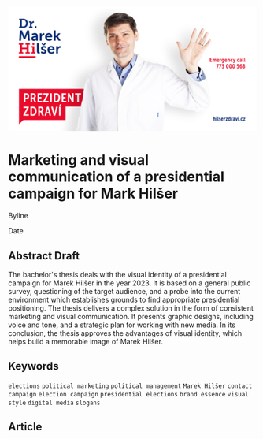 <!-- Add an *optional* hero image to provide visual context. -->

![Billboard of Presidential candidate Marek Hilšer saluting citizens, including basic graphic elements. Logotype, slogan, website and emergency call.](./img/marek-hilser-billboard-campaign.jpg)

# Marketing and visual communication of a presidential campaign for Mark Hilšer

Byline

Date

<!-- Content goes here… -->


## Abstract Draft

The bachelor's thesis deals with the visual identity of a presidential campaign for
Marek Hilšer in the year 2023. It is based on a general public survey, questioning of 
the target audience, and a probe into the current environment which establishes grounds to find appropriate presidential positioning. The thesis delivers a complex solution in the form of consistent marketing and visual communication. It presents graphic designs, including voice and tone, and a strategic plan for working with new media. In its conclusion, the thesis approves the advantages of visual identity, which helps build a memorable image of 
Marek Hilšer.


## Keywords

`elections` `political marketing` `political management` `Marek Hilšer` 
`contact campaign` `election campaign` `presidential elections`
`brand essence` `visual style` `digital media` `slogans`

## Article

<!-- Expanded article based on outline. -->
